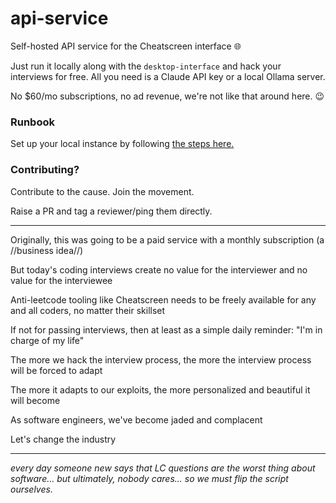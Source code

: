 # api-service
Self-hosted API service for the Cheatscreen interface 🌐

Just run it locally along with the `desktop-interface` and hack your interviews for free. All you need is a Claude API key or a local Ollama server.

No $60/mo subscriptions, no ad revenue, we're not like that around here. 😉

### Runbook
Set up your local instance by following [the steps here.](https://github.com/cheatscreen/api-service/blob/main/README.md)

### Contributing?
Contribute to the cause. Join the movement.

Raise a PR and tag a reviewer/ping them directly.

---

Originally, this was going to be a paid service with a monthly subscription (a //business idea//)

But today's coding interviews create no value for the interviewer and no value for the interviewee

Anti-leetcode tooling like Cheatscreen needs to be freely available for any and all coders, no matter their skillset

If not for passing interviews, then at least as a simple daily reminder: "I'm in charge of my life"

The more we hack the interview process, the more the interview process will be forced to adapt

The more it adapts to our exploits, the more personalized and beautiful it will become

As software engineers, we've become jaded and complacent

Let's change the industry

---

*every day someone new says that LC questions are the worst thing about software... but ultimately, nobody cares... so we must flip the script ourselves.*
